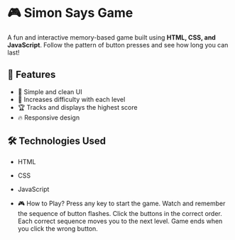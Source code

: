 # 🎮 Simon Says Game

A fun and interactive memory-based game built using **HTML, CSS, and JavaScript**. Follow the pattern of button presses and see how long you can last!

## 📌 Features
- 🎨 Simple and clean UI  
- 🧠 Increases difficulty with each level  
- 🏆 Tracks and displays the highest score  
- 🔥 Responsive design

## 🛠️ Technologies Used
- HTML  
- CSS  
- JavaScript

- 🎮 How to Play?
Press any key to start the game.
Watch and remember the sequence of button flashes.
Click the buttons in the correct order.
Each correct sequence moves you to the next level.
Game ends when you click the wrong button.

